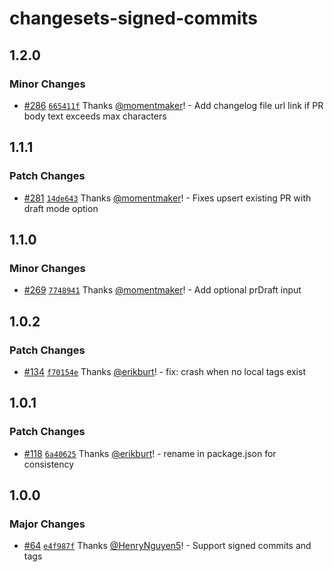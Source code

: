 # changesets-signed-commits

## 1.2.0

### Minor Changes

- [#286](https://github.com/smartcontractkit/.github/pull/286)
  [`665411f`](https://github.com/smartcontractkit/.github/commit/665411f1dfa9c8632ea4f23c95204220ed4c1734)
  Thanks [@momentmaker](https://github.com/momentmaker)! - Add changelog file
  url link if PR body text exceeds max characters

## 1.1.1

### Patch Changes

- [#281](https://github.com/smartcontractkit/.github/pull/281)
  [`14de643`](https://github.com/smartcontractkit/.github/commit/14de643bc28679980af4ba00d11d2b1ba200fe9f)
  Thanks [@momentmaker](https://github.com/momentmaker)! - Fixes upsert existing
  PR with draft mode option

## 1.1.0

### Minor Changes

- [#269](https://github.com/smartcontractkit/.github/pull/269)
  [`7748941`](https://github.com/smartcontractkit/.github/commit/7748941d7635c260065b19b29b5ef819adb6c85c)
  Thanks [@momentmaker](https://github.com/momentmaker)! - Add optional prDraft
  input

## 1.0.2

### Patch Changes

- [#134](https://github.com/smartcontractkit/.github/pull/134)
  [`f70154e`](https://github.com/smartcontractkit/.github/commit/f70154ec1f176cc6df08878c0064501882a455f5)
  Thanks [@erikburt](https://github.com/erikburt)! - fix: crash when no local
  tags exist

## 1.0.1

### Patch Changes

- [#118](https://github.com/smartcontractkit/.github/pull/118)
  [`6a40625`](https://github.com/smartcontractkit/.github/commit/6a40625c95e670bf891d296ab004eb35575f1cdf)
  Thanks [@erikburt](https://github.com/erikburt)! - rename in package.json for
  consistency

## 1.0.0

### Major Changes

- [#64](https://github.com/smartcontractkit/.github/pull/64)
  [`e4f987f`](https://github.com/smartcontractkit/.github/commit/e4f987fe4347b3245e1db2be6383af6e741d6230)
  Thanks [@HenryNguyen5](https://github.com/HenryNguyen5)! - Support signed
  commits and tags
